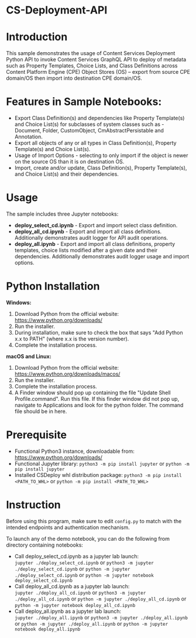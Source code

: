 # CS-Deployment-API
# Introduction
This sample demonstrates the usage of Content Services Deployment Python API to invoke Content Services GraphQL API to deploy of metadata such as Property Templates, Choice Lists, and Class Definitions across Content Platform Engine (CPE) Object Stores (OS) – export from source CPE domain/OS then import into destination CPE domain/OS.
# Features in Sample Notebooks:
- Export Class Definition(s) and dependencies like Property Template(s) and Choice List(s) for subclasses of system classes such as - Document, Folder, CustomObject, CmAbstractPersistable and Annotation.
- Export all objects of any or all types in Class Definition(s), Property Template(s) and Choice List(s).
- Usage of Import Options - selecting to only import if the object is newer on the source OS than it is on destination OS.
- Import, create and/or update, Class Definition(s), Property Template(s), and Choice List(s) and their dependencies.
# Usage
The sample includes three Jupyter notebooks: <br>
- **deploy_select_cd.ipynb** - Export and import select class definition.
- **deploy_all_cd.ipynb** - Export and import all class definitions. Additionally demonstrates audit logger for API audit operations.
- **deploy_all.ipynb** - Export and import all class definitions, property templates, choice lists modified after a given date and their dependencies. Additionally demonstrates audit logger usage and import options.

# Python Installation
**Windows:**
1. Download Python from the official website: https://www.python.org/downloads/
2. Run the installer.
3. During installation, make sure to check the box that says "Add Python x.x to PATH" (where x.x is the version number).
4. Complete the installation process.

**macOS and Linux:**
1. Download Python from the official website: https://www.python.org/downloads/macos/
2. Run the installer.
3. Complete the installation process.
4. A Finder window should pop up containing the file "Update Shell Profile.command". Run this file. If this finder window did not pop up, navigate to Applications and look for the python folder. The command file should be in here.

# Prerequisite
- Functional Python3 instance, downloadable from: https://www.python.org/downloads/
- Functional Jupyter library: `python3 -m pip install jupyter` or `python -m pip install jupyter`
- Installed CSDeploy whl distribution package:
`python3 -m pip install <PATH_TO_WHL>` or `python -m pip install <PATH_TO_WHL>`

# Instruction
Before using this program, make sure to edit ``config.py`` to match with the intended endpoints and authentication mechanism.

To launch any of the demo notebook, you can do the following from directory containing notebooks:<br>
- Call deploy_select_cd.ipynb as a jupyter lab launch: <br>
`jupyter ./deploy_select_cd.ipynb` or `python3 -m jupyter ./deploy_select_cd.ipynb` or `python -m jupyter ./deploy_select_cd.ipynb` or `python -m jupyter notebook deploy_select_cd.ipynb`
- Call deploy_all_cd.ipynb as a jupyter lab launch: <br>
`jupyter ./deploy_all_cd.ipynb` or `python3 -m jupyter ./deploy_all_cd.ipynb` or `python -m jupyter ./deploy_all_cd.ipynb` or `python -m jupyter notebook deploy_all_cd.ipynb`
- Call deploy_all.ipynb as a jupyter lab launch: <br>
`jupyter ./deploy_all.ipynb` or `python3 -m jupyter ./deploy_all.ipynb` or `python -m jupyter ./deploy_all.ipynb` or `python -m jupyter notebook deploy_all.ipynb`
